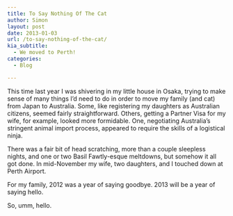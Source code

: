 ```yaml
---
title: To Say Nothing Of The Cat
author: Simon
layout: post
date: 2013-01-03
url: /to-say-nothing-of-the-cat/
kia_subtitle:
  - We moved to Perth!
categories:
  - Blog

---
```

This time last year I was shivering in my little house in Osaka, trying to make sense of many things I&#8217;d need to do in order to move my family (and cat) from Japan to Australia. Some, like registering my daughters as Australian citizens, seemed fairly straightforward. Others, getting a Partner Visa for my wife, for example, looked more formidable. One, negotiating Australia&#8217;s stringent animal import process, appeared to require the skills of a logistical ninja.

There was a fair bit of head scratching, more than a couple sleepless nights, and one or two Basil Fawtly-esque meltdowns, but somehow it all got done. In mid-November my wife, two daughters, and I touched down at Perth Airport.

For my family, 2012 was a year of saying goodbye. 2013 will be a year of saying hello.

So, umm, hello.